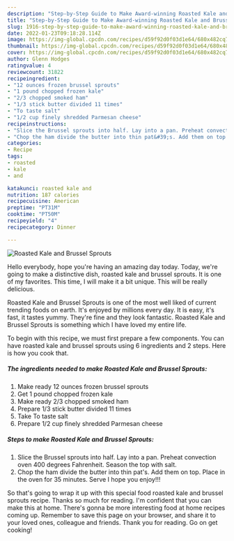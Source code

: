 ```yaml
---
description: "Step-by-Step Guide to Make Award-winning Roasted Kale and Brussel Sprouts"
title: "Step-by-Step Guide to Make Award-winning Roasted Kale and Brussel Sprouts"
slug: 1916-step-by-step-guide-to-make-award-winning-roasted-kale-and-brussel-sprouts
date: 2022-01-23T09:18:28.114Z
image: https://img-global.cpcdn.com/recipes/d59f92d0f03d1e64/680x482cq70/roasted-kale-and-brussel-sprouts-recipe-main-photo.jpg
thumbnail: https://img-global.cpcdn.com/recipes/d59f92d0f03d1e64/680x482cq70/roasted-kale-and-brussel-sprouts-recipe-main-photo.jpg
cover: https://img-global.cpcdn.com/recipes/d59f92d0f03d1e64/680x482cq70/roasted-kale-and-brussel-sprouts-recipe-main-photo.jpg
author: Glenn Hodges
ratingvalue: 4
reviewcount: 31822
recipeingredient:
- "12 ounces frozen brussel sprouts"
- "1 pound chopped frozen kale"
- "2/3 chopped smoked ham"
- "1/3 stick butter divided 11 times"
- "To taste salt"
- "1/2 cup finely shredded Parmesan cheese"
recipeinstructions:
- "Slice the Brussel sprouts into half. Lay into a pan. Preheat convection oven 400 degrees Fahrenheit. Season the top with salt."
- "Chop the ham divide the butter into thin pat&#39;s. Add them on top. Place in the oven for 35 minutes. Serve I hope you enjoy!!!"
categories:
- Recipe
tags:
- roasted
- kale
- and

katakunci: roasted kale and 
nutrition: 187 calories
recipecuisine: American
preptime: "PT31M"
cooktime: "PT50M"
recipeyield: "4"
recipecategory: Dinner

---
```



![Roasted Kale and Brussel Sprouts](https://img-global.cpcdn.com/recipes/d59f92d0f03d1e64/680x482cq70/roasted-kale-and-brussel-sprouts-recipe-main-photo.jpg)

Hello everybody, hope you're having an amazing day today. Today, we're going to make a distinctive dish, roasted kale and brussel sprouts. It is one of my favorites. This time, I will make it a bit unique. This will be really delicious.



Roasted Kale and Brussel Sprouts is one of the most well liked of current trending foods on earth. It's enjoyed by millions every day. It is easy, it's fast, it tastes yummy. They're fine and they look fantastic. Roasted Kale and Brussel Sprouts is something which I have loved my entire life.


To begin with this recipe, we must first prepare a few components. You can have roasted kale and brussel sprouts using 6 ingredients and 2 steps. Here is how you cook that.

<!--inarticleads1-->

##### The ingredients needed to make Roasted Kale and Brussel Sprouts:

1. Make ready 12 ounces frozen brussel sprouts
1. Get 1 pound chopped frozen kale
1. Make ready 2/3 chopped smoked ham
1. Prepare 1/3 stick butter divided 11 times
1. Take To taste salt
1. Prepare 1/2 cup finely shredded Parmesan cheese




<!--inarticleads2-->

##### Steps to make Roasted Kale and Brussel Sprouts:

1. Slice the Brussel sprouts into half. Lay into a pan. Preheat convection oven 400 degrees Fahrenheit. Season the top with salt.
1. Chop the ham divide the butter into thin pat&#39;s. Add them on top. Place in the oven for 35 minutes. Serve I hope you enjoy!!!




So that's going to wrap it up with this special food roasted kale and brussel sprouts recipe. Thanks so much for reading. I'm confident that you can make this at home. There's gonna be more interesting food at home recipes coming up. Remember to save this page on your browser, and share it to your loved ones, colleague and friends. Thank you for reading. Go on get cooking!
